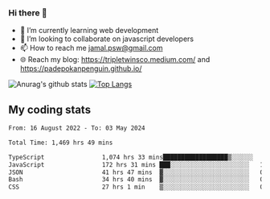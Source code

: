 ### Hi there 👋

<!--
**padepokanpenguin/padepokanpenguin** is a ✨ _special_ ✨ repository because its `README.md` (this file) appears on your GitHub profile.
-->

- 🌱 I’m currently learning  web development
- 👯 I’m looking to collaborate on javascript developers
- 📫 How to reach me jamal.psw@gmail.com
- 🌐 Reach my blog:
   https://tripletwinsco.medium.com/ and
   https://padepokanpenguin.github.io/

![Anurag's github stats](https://github-readme-stats.vercel.app/api?username=padepokanpenguin&count_private=true&disable_animations=false&show_icons=true&theme=default)
[![Top Langs](https://github-readme-stats.vercel.app/api/top-langs/?username=padepokanpenguin&theme=default&layout=compact)](https://github.com/padepokanpenguin)

## My coding stats

<!--START_SECTION:waka-->

```txt
From: 16 August 2022 - To: 03 May 2024

Total Time: 1,469 hrs 49 mins

TypeScript                1,074 hrs 33 mins██████████████████▒░░░░░░   73.11 %
JavaScript                172 hrs 31 mins ███░░░░░░░░░░░░░░░░░░░░░░   11.74 %
JSON                      41 hrs 47 mins  ▓░░░░░░░░░░░░░░░░░░░░░░░░   02.84 %
Bash                      34 hrs 40 mins  ▓░░░░░░░░░░░░░░░░░░░░░░░░   02.36 %
CSS                       27 hrs 1 min    ▒░░░░░░░░░░░░░░░░░░░░░░░░   01.84 %
```

<!--END_SECTION:waka-->


